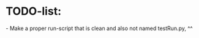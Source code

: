 <h1>TODO-list:</h1>
<p>- Make a proper run-script that is clean and also not named testRun.py, ^^</p>

